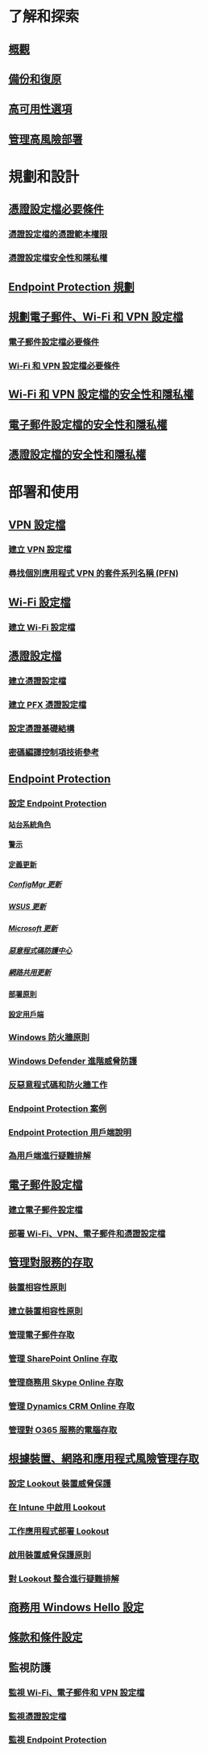 # 了解和探索
## [概觀](understand\protect-data-and-site-infrastructure.md)
## [備份和復原](understand/backup-and-recovery.md)
## [高可用性選項](understand/high-availability-options.md)
## [管理高風險部署](understand/settings-to-manage-high-risk-deployments.md)

# 規劃和設計
## [憑證設定檔必要條件](plan-design/prerequisites-for-certificate-profiles.md)
### [憑證設定檔的憑證範本權限](plan-design/planning-for-certificate-template-permissions.md)
### [憑證設定檔安全性和隱私權](plan-design/security-and-privacy-for-certificate-profiles.md)

## [Endpoint Protection 規劃](plan-design/planning-for-endpoint-protection.md)

## [規劃電子郵件、Wi-Fi 和 VPN 設定檔](plan-design/prerequisites-for-email-profiles.md)
### [電子郵件設定檔必要條件](plan-design/prerequisites-for-email-profiles.md)
### [Wi-Fi 和 VPN 設定檔必要條件](plan-design/prerequisites-for-wifi-vpn-profiles.md)

## [Wi-Fi 和 VPN 設定檔的安全性和隱私權](plan-design/security-and-privacy-for-wifi-vpn-profiles.md)

## [電子郵件設定檔的安全性和隱私權](plan-design/security-and-privacy-for-email-profiles.md)

## [憑證設定檔的安全性和隱私權](plan-design/security-and-privacy-for-certificate-profiles.md)

# 部署和使用
## [VPN 設定檔](deploy-use/vpn-profiles.md)
### [建立 VPN 設定檔](deploy-use/create-vpn-profiles.md)
### [尋找個別應用程式 VPN 的套件系列名稱 (PFN)](deploy-use/find-a-pfn-for-per-app-vpn.md)

## [Wi-Fi 設定檔](deploy-use/create-wifi-profiles.md)
### [建立 Wi-Fi 設定檔](deploy-use/create-wifi-profiles.md)

## [憑證設定檔](deploy-use/introduction-to-certificate-profiles.md)
### [建立憑證設定檔](deploy-use/create-certificate-profiles.md)
### [建立 PFX 憑證設定檔](deploy-use/create-pfx-certificate-profiles.md)
### [設定憑證基礎結構](deploy-use/certificate-infrastructure.md)
### [密碼編譯控制項技術參考](deploy-use/cryptographic-controls-technical-reference.md)

## [Endpoint Protection](deploy-use/endpoint-protection.md)
### [設定 Endpoint Protection](deploy-use/configure-endpoint-protection.md)
#### [站台系統角色](deploy-use/endpoint-protection-site-role.md)
#### [警示](deploy-use/endpoint-configure-alerts.md)
#### [定義更新](deploy-use/endpoint-definition-updates.md)
##### [ConfigMgr 更新](deploy-use/endpoint-definitions-configmgr.md)
##### [WSUS 更新](deploy-use/endpoint-definitions-wsus.md)
##### [Microsoft 更新](deploy-use/endpoint-definitions-microsoft-updates.md)
##### [惡意程式碼防護中心](deploy-use/endpoint-definitions-protection-center.md)
##### [網路共用更新](deploy-use/endpoint-definitions-network.md)

#### [部署原則](deploy-use/endpoint-antimalware-policies.md)
#### [設定用戶端](deploy-use/endpoint-protection-configure-client.md)

### [Windows 防火牆原則](deploy-use/create-windows-firewall-policies.md)
### [Windows Defender 進階威脅防護](deploy-use/windows-defender-advanced-threat-protection.md)
### [反惡意程式碼和防火牆工作](deploy-use/endpoint-antimalware-firewall.md)
### [Endpoint Protection 案例](deploy-use/scenarios-endpoint-protection.md)
### [Endpoint Protection 用戶端說明](deploy-use/endpoint-protection-client-help.md)
### [為用戶端進行疑難排解](deploy-use/troubleshoot-endpoint-client.md)

## [電子郵件設定檔](deploy-use/introduction-to-email-profiles.md)
### [建立電子郵件設定檔](deploy-use/create-exchange-activesync-profiles.md)
### [部署 Wi-Fi、VPN、電子郵件和憑證設定檔](deploy-use/deploy-wifi-vpn-email-cert-profiles.md)

## [管理對服務的存取](deploy-use/manage-access-to-services.md)
### [裝置相容性原則](deploy-use/device-compliance-policies.md)
### [建立裝置相容性原則](deploy-use/create-compliance-policy.md)
### [管理電子郵件存取](deploy-use/manage-email-access.md)
### [管理 SharePoint Online 存取](deploy-use/manage-sharepoint-online-access.md)
### [管理商務用 Skype Online 存取](deploy-use/manage-skype-for-business-online-access.md)
### [管理 Dynamics CRM Online 存取](deploy-use/manage-dynamics-crm-online-access.md)
### [管理對 O365 服務的電腦存取](deploy-use/manage-access-to-o365-services-for-pcs-managed-by-sccm.md)
## [根據裝置、網路和應用程式風險管理存取](deploy-use/manage-access-based-on-device-network-app-risk.md)
### [設定 Lookout 裝置威脅保護](deploy-use/set-up-your-subscription-with-lookout.md)
### [在 Intune 中啟用 Lookout](deploy-use/enable-lookout-connection-in-intune.md)
### [工作應用程式部署 Lookout](deploy-use/configure-and-deploy-lookout-for-work-apps.md)
### [啟用裝置威脅保護原則](deploy-use/enable-device-threat-protection-rule-compliance-policy.md)
### [對 Lookout 整合進行疑難排解](deploy-use/troubleshoot-lookout-integration.md)

## [商務用 Windows Hello 設定](deploy-use/windows-hello-for-business-settings.md)

## [條款和條件設定](../mdm/deploy-use/terms-and-conditions.md)

## 監視防護
### [監視 Wi-Fi、電子郵件和 VPN 設定檔](deploy-use/monitor-wifi-email-vpn-profiles.md)
### [監視憑證設定檔](deploy-use/monitor-certificate-profiles.md)
### [監視 Endpoint Protection](deploy-use/monitor-endpoint-protection.md)


<!--HONumber=Dec16_HO1-->


